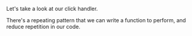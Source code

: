 Let's take a look at our click handler. 

There's a repeating pattern that we can write a function to perform, and reduce repetition in our code.